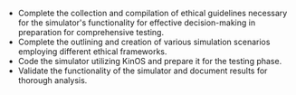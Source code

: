 - Complete the collection and compilation of ethical guidelines necessary for the simulator's functionality for effective decision-making in preparation for comprehensive testing.
- Complete the outlining and creation of various simulation scenarios employing different ethical frameworks.
- Code the simulator utilizing KinOS and prepare it for the testing phase.
- Validate the functionality of the simulator and document results for thorough analysis.